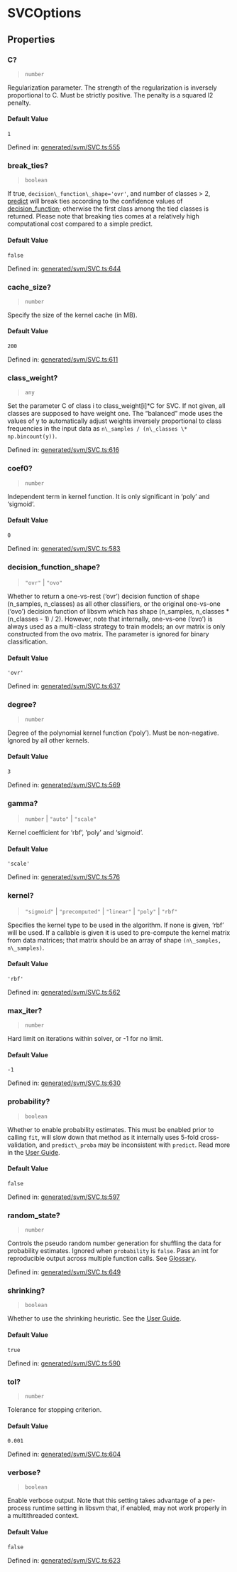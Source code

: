 # SVCOptions

## Properties

### C?

> `number`

Regularization parameter. The strength of the regularization is inversely proportional to C. Must be strictly positive. The penalty is a squared l2 penalty.

#### Default Value

`1`

Defined in:  [generated/svm/SVC.ts:555](https://github.com/transitive-bullshit/scikit-learn-ts/blob/92ab806/packages/sklearn/src/generated/svm/SVC.ts#L555)

### break\_ties?

> `boolean`

If true, `decision\_function\_shape='ovr'`, and number of classes > 2, [predict](../../glossary.html#term-predict) will break ties according to the confidence values of [decision\_function](../../glossary.html#term-decision_function); otherwise the first class among the tied classes is returned. Please note that breaking ties comes at a relatively high computational cost compared to a simple predict.

#### Default Value

`false`

Defined in:  [generated/svm/SVC.ts:644](https://github.com/transitive-bullshit/scikit-learn-ts/blob/92ab806/packages/sklearn/src/generated/svm/SVC.ts#L644)

### cache\_size?

> `number`

Specify the size of the kernel cache (in MB).

#### Default Value

`200`

Defined in:  [generated/svm/SVC.ts:611](https://github.com/transitive-bullshit/scikit-learn-ts/blob/92ab806/packages/sklearn/src/generated/svm/SVC.ts#L611)

### class\_weight?

> `any`

Set the parameter C of class i to class\_weight\[i\]\*C for SVC. If not given, all classes are supposed to have weight one. The “balanced” mode uses the values of y to automatically adjust weights inversely proportional to class frequencies in the input data as `n\_samples / (n\_classes \* np.bincount(y))`.

Defined in:  [generated/svm/SVC.ts:616](https://github.com/transitive-bullshit/scikit-learn-ts/blob/92ab806/packages/sklearn/src/generated/svm/SVC.ts#L616)

### coef0?

> `number`

Independent term in kernel function. It is only significant in ‘poly’ and ‘sigmoid’.

#### Default Value

`0`

Defined in:  [generated/svm/SVC.ts:583](https://github.com/transitive-bullshit/scikit-learn-ts/blob/92ab806/packages/sklearn/src/generated/svm/SVC.ts#L583)

### decision\_function\_shape?

> `"ovr"` \| `"ovo"`

Whether to return a one-vs-rest (‘ovr’) decision function of shape (n\_samples, n\_classes) as all other classifiers, or the original one-vs-one (‘ovo’) decision function of libsvm which has shape (n\_samples, n\_classes \* (n\_classes - 1) / 2). However, note that internally, one-vs-one (‘ovo’) is always used as a multi-class strategy to train models; an ovr matrix is only constructed from the ovo matrix. The parameter is ignored for binary classification.

#### Default Value

`'ovr'`

Defined in:  [generated/svm/SVC.ts:637](https://github.com/transitive-bullshit/scikit-learn-ts/blob/92ab806/packages/sklearn/src/generated/svm/SVC.ts#L637)

### degree?

> `number`

Degree of the polynomial kernel function (‘poly’). Must be non-negative. Ignored by all other kernels.

#### Default Value

`3`

Defined in:  [generated/svm/SVC.ts:569](https://github.com/transitive-bullshit/scikit-learn-ts/blob/92ab806/packages/sklearn/src/generated/svm/SVC.ts#L569)

### gamma?

> `number` \| `"auto"` \| `"scale"`

Kernel coefficient for ‘rbf’, ‘poly’ and ‘sigmoid’.

#### Default Value

`'scale'`

Defined in:  [generated/svm/SVC.ts:576](https://github.com/transitive-bullshit/scikit-learn-ts/blob/92ab806/packages/sklearn/src/generated/svm/SVC.ts#L576)

### kernel?

> `"sigmoid"` \| `"precomputed"` \| `"linear"` \| `"poly"` \| `"rbf"`

Specifies the kernel type to be used in the algorithm. If none is given, ‘rbf’ will be used. If a callable is given it is used to pre-compute the kernel matrix from data matrices; that matrix should be an array of shape `(n\_samples, n\_samples)`.

#### Default Value

`'rbf'`

Defined in:  [generated/svm/SVC.ts:562](https://github.com/transitive-bullshit/scikit-learn-ts/blob/92ab806/packages/sklearn/src/generated/svm/SVC.ts#L562)

### max\_iter?

> `number`

Hard limit on iterations within solver, or -1 for no limit.

#### Default Value

`-1`

Defined in:  [generated/svm/SVC.ts:630](https://github.com/transitive-bullshit/scikit-learn-ts/blob/92ab806/packages/sklearn/src/generated/svm/SVC.ts#L630)

### probability?

> `boolean`

Whether to enable probability estimates. This must be enabled prior to calling `fit`, will slow down that method as it internally uses 5-fold cross-validation, and `predict\_proba` may be inconsistent with `predict`. Read more in the [User Guide](../svm.html#scores-probabilities).

#### Default Value

`false`

Defined in:  [generated/svm/SVC.ts:597](https://github.com/transitive-bullshit/scikit-learn-ts/blob/92ab806/packages/sklearn/src/generated/svm/SVC.ts#L597)

### random\_state?

> `number`

Controls the pseudo random number generation for shuffling the data for probability estimates. Ignored when `probability` is `false`. Pass an int for reproducible output across multiple function calls. See [Glossary](../../glossary.html#term-random_state).

Defined in:  [generated/svm/SVC.ts:649](https://github.com/transitive-bullshit/scikit-learn-ts/blob/92ab806/packages/sklearn/src/generated/svm/SVC.ts#L649)

### shrinking?

> `boolean`

Whether to use the shrinking heuristic. See the [User Guide](../svm.html#shrinking-svm).

#### Default Value

`true`

Defined in:  [generated/svm/SVC.ts:590](https://github.com/transitive-bullshit/scikit-learn-ts/blob/92ab806/packages/sklearn/src/generated/svm/SVC.ts#L590)

### tol?

> `number`

Tolerance for stopping criterion.

#### Default Value

`0.001`

Defined in:  [generated/svm/SVC.ts:604](https://github.com/transitive-bullshit/scikit-learn-ts/blob/92ab806/packages/sklearn/src/generated/svm/SVC.ts#L604)

### verbose?

> `boolean`

Enable verbose output. Note that this setting takes advantage of a per-process runtime setting in libsvm that, if enabled, may not work properly in a multithreaded context.

#### Default Value

`false`

Defined in:  [generated/svm/SVC.ts:623](https://github.com/transitive-bullshit/scikit-learn-ts/blob/92ab806/packages/sklearn/src/generated/svm/SVC.ts#L623)
